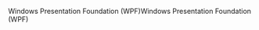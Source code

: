 <span data-ttu-id="b1878-101">Windows Presentation Foundation (WPF)</span><span class="sxs-lookup"><span data-stu-id="b1878-101">Windows Presentation Foundation (WPF)</span></span>
